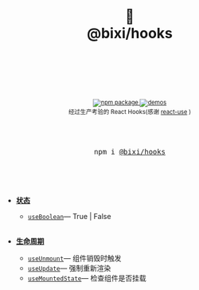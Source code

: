<div align="center">
  <h1>
    <br/>
    🚀
    <br />
    @bixi/hooks
    <br />
    <br />
    <br />
  </h1>
  <sup>
    <br />
    <br />
    <a href="https://www.npmjs.com/package/@bixi/hooks">
       <img src="https://img.shields.io/npm/v/@bixi/hooks.svg" alt="npm package" />
    </a>
    <a href="http://git.olivewind.com/bixi-hooks">
      <img src="https://img.shields.io/badge/demos-🚀-yellow.svg" alt="demos" />
    </a>
    <br />
    经过生产考验的 React Hooks(感谢 <a href="https://github.com/streamich/react-use" target="_blank">react-use</a>   )
  </sup>
  <br />
  <br />
  <br />
  <br />
  <pre>npm i <a href="https://www.npmjs.com/package/@bixi/hooks">@bixi/hooks</a></pre>
  <br />
  <br />
  <br />
</div>

- [**状态**](http://git.olivewind.com/bixi-hooks/?path=/story/状态--useboolean)
  - [`useBoolean`](http://git.olivewind.com/bixi-hooks/?path=/story/状态--useboolean)&mdash;  True | False
    <br/>
    <br/>

- [**生命周期**](http://git.olivewind.com/bixi-hooks/?path=/story/生命周期--useunmount)
  - [`useUnmount`](http://git.olivewind.com/bixi-hooks/?path=/story/生命周期--useunmount)&mdash;  组件销毁时触发
  - [`useUpdate`](http://git.olivewind.com/bixi-hooks/?path=/story/生命周期--useupdate)&mdash;  强制重新渲染
  - [`useMountedState`](http://git.olivewind.com/bixi-hooks/?path=/story/生命周期--useMountedState)&mdash;  检查组件是否挂载
    <br/>
    <br/>


